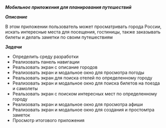 ***Мобильное приложения для планирования путешествий***

***Описание***

В этом приложении пользователь может просматривать города России, искать интересные места для посещения, гостиницы, также заказывать билеты и делать заметки по своим путешествиям 

***Задачи***

*	Определить среду разработки 
*	Реализовать панель навигации
*	Реальзовать экран с описание городов
*	Реализовать экран и модальное окно для просмотра погоды
*	Реальзовать экран для поиска отелей по определенному городу
*	Реализовать экран и модальное окно для поиска билетов на поезда и самолеты
*	Реальзовать экран с поиском интересных мест по определенному городу
*	Реализовать экран и модальное окно для просмотра афиши
*	Реализовать экран и модальное окно для создания и простомтра заметок
*	Просмотр итогового приложения

